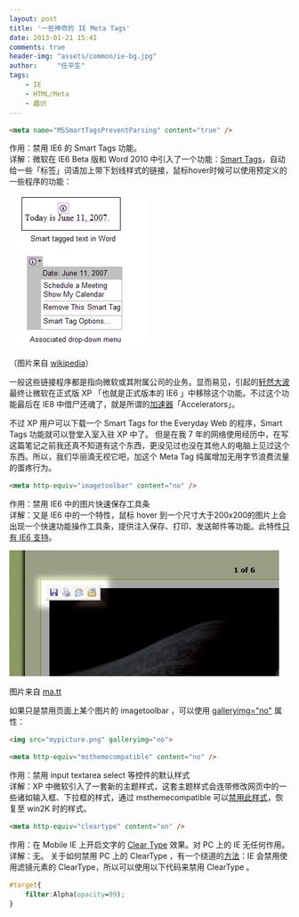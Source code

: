 ```yaml
---
layout: post
title: '一些神奇的 IE Meta Tags'
date: 2013-01-21 15:41
comments: true
header-img: "assets/common/ie-bg.jpg"
author:     "任平生"
tags:
    - IE
    - HTML/Meta
    - 趣识
---
```


```html
<meta name="MSSmartTagsPreventParsing" content="true" />  
```

作用：禁用 IE6 的 Smart Tags 功能。  
详解：微软在 IE6 Beta 版和 Word 2010 中引入了一个功能：[Smart Tags][1]，自动给一些「标签」词语加上带下划线样式的链接，鼠标hover时候可以使用预定义的一些程序的功能：  

![Smart Tags](/assets/2013/01/Smarttags.png)

（图片来自 [wikipedia][3]）

  
一般这些链接程序都是指向微软或其附属公司的业务。显而易见，引起的[轩然大波][4]最终让微软在正式版 XP 「也就是正式版本的 IE6 」中移除这个功能。不过这个功能最后在 IE8 中借尸还魂了，就是所谓的[加速器][5]「Accelerators」。 
  
  
不过 XP 用户可以下载一个 Smart Tags for the Everyday Web 的程序，Smart Tags 功能就可以登堂入室入驻 XP 中了。 但是在我 7 年的网络使用经历中，在写这篇笔记之前我还真不知道有这个东西，更没见过也没在其他人的电脑上见过这个东西。所以，我们华丽滴无视它吧，加这个 Meta Tag 纯属增加无用字节浪费流量的蛋疼行为。  
  

```html
<meta http-equiv="imagetoolbar" content="no" />
```

作用：禁用 IE6 中的图片快速保存工具条  
详解：又是 IE6 中的一个特性，鼠标 hover 到一个尺寸大于200x200的图片上会出现一个快速功能操作工具条，提供注入保存、打印、发送邮件等功能。此特性[只有 IE6 支持][6]。 

![ie6 image toolbar](/assets/2013/01/image-toolbar-example.jpg)


图片来自 [ma.tt][9]

如果只是禁用页面上某个图片的 imagetoolbar ，可以使用 [galleryimg="no"][10] 属性：

```html 
<img src="mypicture.png" galleryimg="no">  
```



```html
<meta http-equiv="msthemecompatible" content="no" />  
```

作用：禁用 input textarea select 等控件的默认样式  
详解：XP 中微软引入了一套新的主题样式，这套主题样式会连带修改网页中的一些诸如输入框、下拉框的样式，通过 msthemecompatible 可以[禁用此样式][11]，恢复至 win2K 时的样式。  
  
```html
<meta http-equiv="cleartype" content="on" />  
```
作用：在 Mobile IE 上开启文字的 [Clear Type][12] 效果。对 PC 上的 IE 无任何作用。  
详解：无。 关于如何禁用 PC 上的 ClearType ，有一个绕道的[方法][13]：IE 会禁用使用滤镜元素的 ClearType，所以可以使用以下代码来禁用 ClearType 。 

```css 
#target{  
	filter:Alpha(opacity=99);  
}
```
  
  
  


[1]: http://searchwinit.techtarget.com/definition/Smart-Tags
[2]: http://upload.wikimedia.org/wikipedia/en/9/9e/Smarttags.PNG
[3]: http://en.wikipedia.org/wiki/Smart_tag_%28Microsoft%29
[4]: http://www.yesky.com/8/184008.shtml
[5]: http://msdn.microsoft.com/en-us/library/cc289775(v=vs.85).aspx
[6]: http://msdn.microsoft.com/zh-cn/library/ms532986(v=vs.85).aspx
[7]: http://4.bp.blogspot.com/-PnfYPcCjYg8/UP1YhVlmhtI/AAAAAAAAHtQ/nuC0Rl7TFiU/s400/image-toolbar-example.jpeg
[8]: http://4.bp.blogspot.com/-PnfYPcCjYg8/UP1YhVlmhtI/AAAAAAAAHtQ/nuC0Rl7TFiU/s1600/image-toolbar-example.jpeg
[9]: http://ma.tt/2004/07/image-toolbar/
[10]: http://msdn.microsoft.com/zh-cn/library/ms533774(v=VS.85).aspx
[11]: http://msdn.microsoft.com/zh-cn/library/ms533689(v=vs.85).aspx
[12]: http://zh.wikipedia.org/wiki/ClearType
[13]: http://stackoverflow.com/questions/1031531/ie8-disable-cleartype